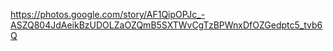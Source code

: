 https://photos.google.com/story/AF1QipOPJc_-ASZQ804JdAeikBzUDOLZaOZQmB5SXTWvCgTzBPWnxDfOZGedptc5_tvb6Q
